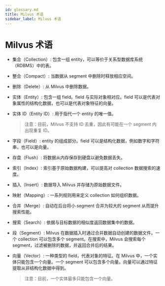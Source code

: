 ```yaml
---
id: glossary.md
title: Milvus 术语
sidebar_label: Milvus 术语
---
```


# Milvus 术语

- 集合（Collection）: 包含一组 entity，可以等价于关系型数据库系统（RDBMS）中的表。

- 整合（Compact）: 当数据从 segment 中删除时释放相应空间。

- 删除（Delete）: 从 Milvus 中删除数据。

- 实体（Entity）: 包含一组 field。field 与实际对象相对应。field 可以是代表对象属性的结构化数据，也可以是代表对象特征的向量。

- 实体 ID（Entity ID）: 用于指代一个 entity 的唯一值。
  > 注意：目前，Milvus 不支持 ID 去重，因此有可能在一个 segment 内出现重复 ID。

- 字段（Field）: entity 的组成部分。field 可以是结构化数据，例如数字和字符串，也可以是向量。

- 存盘（Flush）: 将数据从内存保存到硬盘以避免数据丢失。

- 索引（Index）: 索引基于原始数据构建，可以提高对 collection 数据搜索的速度。

- 插入（Insert）: 数据导入 Milvus 并存储为原始数据文件。

- 映射（Mapping）: 一系列规则用来定义 collection 如何组织数据。

- 合并（Merge）: 自动在后台将小 segment 合并为较大的 segment 从而提升搜索性能。

- 搜索（Search）: 依据与目标数据的相似度返回数据集中的数据。

- 段（Segment）: Milvus 在数据插入时通过合并数据自动创建的数据文件。一个 collection 可以包含多个 segment。在搜索中，Milvus 会搜索每个 segment，过滤被删除的数据，并返回合并后的结果。

- 向量（Vector）: 一种类型的 field，代表对象的特征。在 Milvus 中，一个实体只能包含一个向量。一个 segment 可以包含多个向量。向量可以通过特征提取从非结构化数据中得到。
  > 注意：目前，一个实体最多只能包含一个向量。
